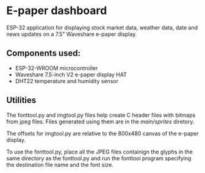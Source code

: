 # E-paper dashboard

ESP-32 application for displaying stock market data, weather data, date and news updates on a 7.5" Waveshare e-paper display.

## Components used:

 - ESP-32-WROOM microcontroller
 - Waveshare 7.5-inch V2 e-paper display HAT
 - DHT22 temperature and humidity sensor

## Utilities

The fonttool.py and imgtool.py files help create C header files with bitmaps from jpeg files. Files generated using them are in the _main/sprites_ diretory. 

The offsets for imgtool.py are relative to the 800x480 canvas of the e-paper display.

To use the fonttool.py, place all the JPEG files containign the glyphs in the same directory as the fonttool.py and run the fonttool program specifying the destination file name and the font size.
